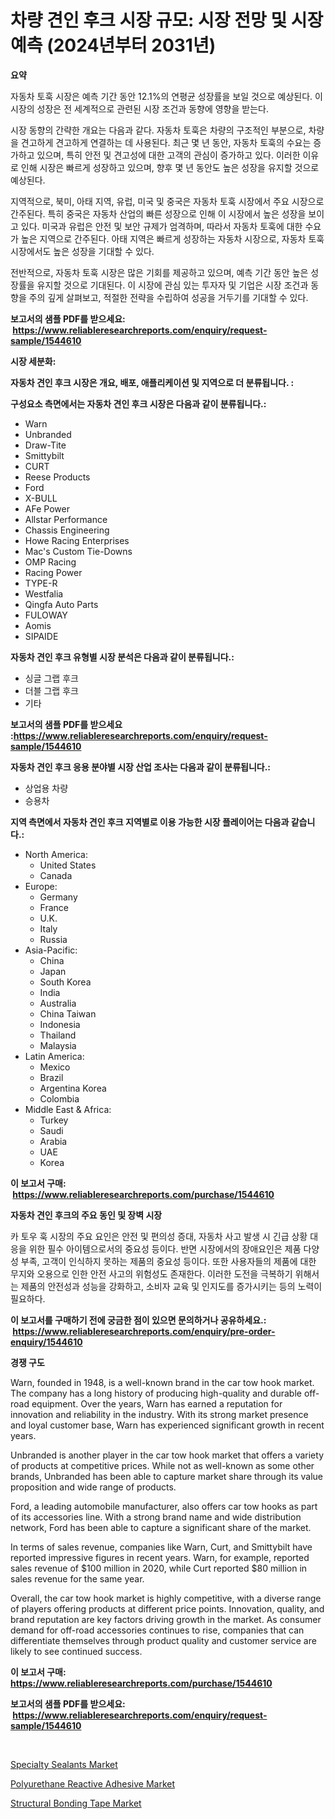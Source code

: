 <p><h1>차량 견인 후크 시장 규모: 시장 전망 및 시장 예측 (2024년부터 2031년)</h1></p><p><strong>요약</strong></p>
<p><p>자동차 토훅 시장은 예측 기간 동안 12.1%의 연평균 성장률을 보일 것으로 예상된다. 이 시장의 성장은 전 세계적으로 관련된 시장 조건과 동향에 영향을 받는다.</p><p>시장 동향의 간략한 개요는 다음과 같다. 자동차 토훅은 차량의 구조적인 부분으로, 차량을 견고하게 견고하게 연결하는 데 사용된다. 최근 몇 년 동안, 자동차 토훅의 수요는 증가하고 있으며, 특히 안전 및 견고성에 대한 고객의 관심이 증가하고 있다. 이러한 이유로 인해 시장은 빠르게 성장하고 있으며, 향후 몇 년 동안도 높은 성장을 유지할 것으로 예상된다.</p><p>지역적으로, 북미, 아태 지역, 유럽, 미국 및 중국은 자동차 토훅 시장에서 주요 시장으로 간주된다. 특히 중국은 자동차 산업의 빠른 성장으로 인해 이 시장에서 높은 성장을 보이고 있다. 미국과 유럽은 안전 및 보안 규제가 엄격하며, 따라서 자동차 토훅에 대한 수요가 높은 지역으로 간주된다. 아태 지역은 빠르게 성장하는 자동차 시장으로, 자동차 토훅 시장에서도 높은 성장을 기대할 수 있다.</p><p>전반적으로, 자동차 토훅 시장은 많은 기회를 제공하고 있으며, 예측 기간 동안 높은 성장률을 유지할 것으로 기대된다. 이 시장에 관심 있는 투자자 및 기업은 시장 조건과 동향을 주의 깊게 살펴보고, 적절한 전략을 수립하여 성공을 거두기를 기대할 수 있다.</p></p>
<p><strong>보고서의 샘플 PDF를 받으세요: &nbsp;<a href="https://www.reliableresearchreports.com/enquiry/request-sample/1544610">https://www.reliableresearchreports.com/enquiry/request-sample/1544610</a></strong></p>
<p><strong>시장 세분화:</strong></p>
<p><strong> 자동차 견인 후크 시장은 개요, 배포, 애플리케이션 및 지역으로 더 분류됩니다. :</strong></p>
<p><strong>구성요소 측면에서는 자동차 견인 후크 시장은 다음과 같이 분류됩니다.:</strong></p>
<p><ul><li>Warn</li><li>Unbranded</li><li>Draw-Tite</li><li>Smittybilt</li><li>CURT</li><li>Reese Products</li><li>Ford</li><li>X-BULL</li><li>AFe Power</li><li>Allstar Performance</li><li>Chassis Engineering</li><li>Howe Racing Enterprises</li><li>Mac's Custom Tie-Downs</li><li>OMP Racing</li><li>Racing Power</li><li>TYPE-R</li><li>Westfalia</li><li>Qingfa Auto Parts</li><li>FULOWAY</li><li>Aomis</li><li>SIPAIDE</li></ul></p>
<p><strong> 자동차 견인 후크 유형별 시장 분석은 다음과 같이 분류됩니다.:</strong></p>
<p><ul><li>싱글 그랩 후크</li><li>더블 그랩 후크</li><li>기타</li></ul></p>
<p><strong>보고서의 샘플 PDF를 받으세요 :<a href="https://www.reliableresearchreports.com/enquiry/request-sample/1544610">https://www.reliableresearchreports.com/enquiry/request-sample/1544610</a></strong></p>
<p><strong> 자동차 견인 후크 응용 분야별 시장 산업 조사는 다음과 같이 분류됩니다.:</strong></p>
<p><ul><li>상업용 차량</li><li>승용차</li></ul></p>
<p><strong>지역 측면에서 자동차 견인 후크 지역별로 이용 가능한 시장 플레이어는 다음과 같습니다.:</strong></p>
<p><ul>
    <li>
        North America:
        <ul>
            <li>United States</li>
            <li>Canada</li>
        </ul>
    </li>
    <li>
        Europe:
        <ul>
            <li>Germany</li>
            <li>France</li>
            <li>U.K.</li>
            <li>Italy</li>
            <li>Russia</li>
        </ul>
    </li>
    <li>
        Asia-Pacific:
        <ul>
            <li>China</li>
            <li>Japan</li>
            <li>South Korea</li>
            <li>India</li>
            <li>Australia</li>
            <li>China Taiwan</li>
            <li>Indonesia</li>
            <li>Thailand</li>
            <li>Malaysia</li>
        </ul>
    </li>
    <li>
        Latin America:
        <ul>
            <li>Mexico</li>
            <li>Brazil</li>
            <li>Argentina Korea</li>
            <li>Colombia</li>
        </ul>
    </li>
    <li>
        Middle East & Africa:
        <ul>
            <li>Turkey</li>
            <li>Saudi</li>
            <li>Arabia</li>
            <li>UAE</li>
            <li>Korea</li>
        </ul>
    </li>
    </ul></p>
<p><strong>이 보고서 구매: &nbsp;<a href="https://www.reliableresearchreports.com/purchase/1544610">https://www.reliableresearchreports.com/purchase/1544610</a></strong></p>
<p><strong>자동차 견인 후크의 주요 동인 및 장벽 시장</strong></p>
<p><p>카 토우 훅 시장의 주요 요인은 안전 및 편의성 증대, 자동차 사고 발생 시 긴급 상황 대응을 위한 필수 아이템으로서의 중요성 등이다. 반면 시장에서의 장애요인은 제품 다양성 부족, 고객이 인식하지 못하는 제품의 중요성 등이다. 또한 사용자들의 제품에 대한 무지와 오용으로 인한 안전 사고의 위험성도 존재한다. 이러한 도전을 극복하기 위해서는 제품의 안전성과 성능을 강화하고, 소비자 교육 및 인지도를 증가시키는 등의 노력이 필요하다.</p></p>
<p><strong>이 보고서를 구매하기 전에 궁금한 점이 있으면 문의하거나 공유하세요.: &nbsp;<a href="https://www.reliableresearchreports.com/enquiry/pre-order-enquiry/1544610">https://www.reliableresearchreports.com/enquiry/pre-order-enquiry/1544610</a></strong></p>
<p><strong>경쟁 구도</strong></p>
<p><p>Warn, founded in 1948, is a well-known brand in the car tow hook market. The company has a long history of producing high-quality and durable off-road equipment. Over the years, Warn has earned a reputation for innovation and reliability in the industry. With its strong market presence and loyal customer base, Warn has experienced significant growth in recent years.</p><p>Unbranded is another player in the car tow hook market that offers a variety of products at competitive prices. While not as well-known as some other brands, Unbranded has been able to capture market share through its value proposition and wide range of products.</p><p>Ford, a leading automobile manufacturer, also offers car tow hooks as part of its accessories line. With a strong brand name and wide distribution network, Ford has been able to capture a significant share of the market.</p><p>In terms of sales revenue, companies like Warn, Curt, and Smittybilt have reported impressive figures in recent years. Warn, for example, reported sales revenue of $100 million in 2020, while Curt reported $80 million in sales revenue for the same year.</p><p>Overall, the car tow hook market is highly competitive, with a diverse range of players offering products at different price points. Innovation, quality, and brand reputation are key factors driving growth in the market. As consumer demand for off-road accessories continues to rise, companies that can differentiate themselves through product quality and customer service are likely to see continued success.</p></p>
<p><strong>이 보고서 구매: &nbsp; <a href="https://www.reliableresearchreports.com/purchase/1544610">https://www.reliableresearchreports.com/purchase/1544610</a></strong></p>
<p><strong>보고서의 샘플 PDF를 받으세요: &nbsp;<a href="https://www.reliableresearchreports.com/enquiry/request-sample/1544610">https://www.reliableresearchreports.com/enquiry/request-sample/1544610</a></strong><strong></strong></p>
<p>&nbsp;</p>
<p><p><a href="https://summer-dogwood-3e9.notion.site/Specialty-Sealants-Market-Growth-Market-Trends-COVID-19-Impact-and-Forecasts-for-period-from-2024-cc8fbef39dc0467ca0aca98dd95a6f54">Specialty Sealants Market</a></p><p><a href="https://sore-arch-6db.notion.site/Polyurethane-Reactive-Adhesive-Market-Size-Growing-and-Forecasted-for-period-from-2024-2031-and-pr-bee8a90d827941eb8d025cda97640bfa">Polyurethane Reactive Adhesive Market</a></p><p><a href="https://forested-sushi-9b0.notion.site/Structural-Bonding-Tape-Market-Dynamics-2024-2031-Also-about-Its-Market-Trends-Projections-and-Op-04819688a7b84ad3ae4848f8b11ace71">Structural Bonding Tape Market</a></p></p>